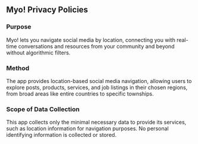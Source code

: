 ## Myo! Privacy Policies

### Purpose
Myo! lets you navigate social media by location, connecting you with real-time conversations and resources from your community and beyond without algorithmic filters.

### Method 
The app provides location-based social media navigation, allowing users to explore posts, products, services, and job listings in their chosen regions, from broad areas like entire countries to specific townships.

### Scope of Data Collection
This app collects only the minimal necessary data to provide its services, such as location information for navigation purposes. No personal identifying information is collected or stored.
